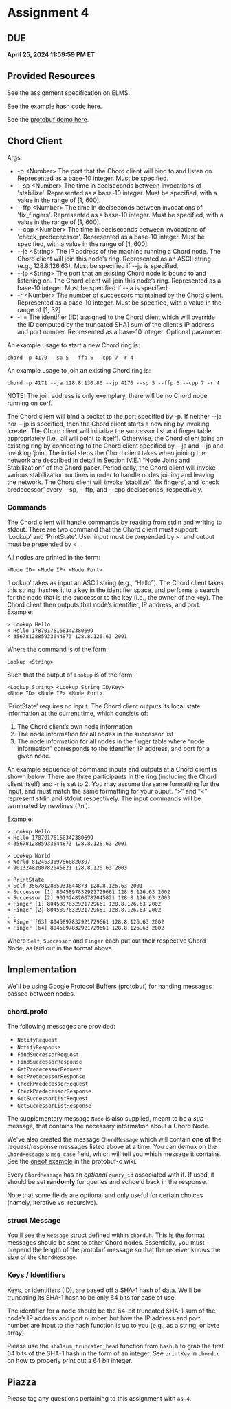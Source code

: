 # Assignment 4

## DUE
**April 25, 2024 11:59:59 PM ET**

## Provided Resources
See the assignment specification on ELMS.

See the [example hash code here](https://gitlab.cs.umd.edu/cmsc417-s24/all/materials/-/tree/main/hash).

See the [protobuf demo here](https://gitlab.cs.umd.edu/cmsc417-s24/all/protobuf-demo).

## Chord Client
Args:
* -p \<Number> The port that the Chord client will bind to and listen on. Represented as a base-10 integer. Must be specified.
* --sp \<Number> The time in deciseconds between invocations of 'stabilize'. Represented as a base-10 integer. Must be specified, with a value in the range of [1, 600].
* --ffp \<Number> The time in deciseconds between invocations of 'fix_fingers'. Represented as a base-10 integer. Must be specified, with a value in the range of [1, 600].
* --cpp \<Number> The time in deciseconds between invocations of 'check_predececssor'. Represented as a base-10 integer. Must be specified, with a value in the range of [1, 600].
* --ja \<String> The IP address of the machine running a Chord node. The Chord client will join this node’s ring. Represented as an ASCII string (e.g., 128.8.126.63). Must be specified if --jp is specified.
* --jp \<String> The port that an existing Chord node is bound to and listening on. The Chord client will join this node’s ring. Represented as a base-10 integer. Must be specified if --ja is specified.
* -r \<Number> The number of successors maintained by the Chord client. Represented as a base-10 integer. Must be specified, with a value in the range of [1, 32]
* -i <String> = The identifier (ID) assigned to the Chord client which will override the ID computed by the truncated SHA1 sum of the client’s IP address and port number. Represented as a base-10 integer. Optional parameter.

An example usage to start a new Chord ring is:
```
chord -p 4170 --sp 5 --ffp 6 --cpp 7 -r 4
```

An example usage to join an existing Chord ring is:
```
chord -p 4171 --ja 128.8.130.86 --jp 4170 --sp 5 --ffp 6 --cpp 7 -r 4
```

NOTE: The join address is only exemplary, there will be no Chord node running on cerf.

The Chord client will bind a socket to the port specified by -p.
If neither --ja nor --jp is specified, then the Chord client starts a new ring by invoking
‘create’. The Chord client will initialize the successor list and finger table appropriately (i.e., all
will point to itself).
Otherwise, the Chord client joins an existing ring by connecting to the Chord client specified
by --ja and --jp and invoking ‘join’. The initial steps the Chord client takes when joining the
network are described in detail in Section IV.E.1 “Node Joins and Stabilization” of the Chord
paper.
Periodically, the Chord client will invoke various stabilization routines in order to handle
nodes joining and leaving the network. The Chord client will invoke ‘stabilize’, ‘fix fingers’, and
‘check predecessor’ every --sp, --ffp, and --cpp deciseconds, respectively.


### Commands
The Chord client will handle commands by reading from stdin and writing to
stdout. There are two command that the Chord client must support: ‘Lookup’ and ‘PrintState’.
User input must be prepended by `> ` and output must be prepended by `< `.

All nodes are printed in the form:
```
<Node ID> <Node IP> <Node Port>
```

‘Lookup’ takes as input an ASCII string (e.g., “Hello”). The Chord client takes this string,
hashes it to a key in the identifier space, and performs a search for the node that is the successor
to the key (i.e., the owner of the key). The Chord client then outputs that node’s identifier, IP
address, and port. Example:
```
> Lookup Hello
< Hello 17870176168342380699
< 3567812885933644873 128.8.126.63 2001
```
Where the command is of the form:
```
Lookup <String>
```

Such that the output of `Lookup` is of the form:
```
<Lookup String> <Lookup String ID/Key>
<Node ID> <Node IP> <Node Port>
```

‘PrintState’ requires no input. The Chord client outputs its local state information at the
current time, which consists of:
1. The Chord client’s own node information
2. The node information for all nodes in the successor list
3. The node information for all nodes in the finger table
where “node information” corresponds to the identifier, IP address, and port for a given node.

An example sequence of command inputs and outputs at a Chord client is shown below. There
are three participants in the ring (including the Chord client itself) and -r is set to 2. You may
assume the same formatting for the input, and must match the same formatting for your ouput.
“>” and “<” represent stdin and stdout respectively. The input commands will be terminated
by newlines (‘\n’).

Example:
```
> Lookup Hello
< Hello 17870176168342380699
< 3567812885933644873 128.8.126.63 2001

> Lookup World
< World 8124633097568820307
< 9013248200782045821 128.8.126.63 2003

> PrintState
< Self 3567812885933644873 128.8.126.63 2001
< Successor [1] 8045897832921729661 128.8.126.63 2002
< Successor [2] 9013248200782045821 128.8.126.63 2003
< Finger [1] 8045897832921729661 128.8.126.63 2002
< Finger [2] 8045897832921729661 128.8.126.63 2002
...
< Finger [63] 8045897832921729661 128.8.126.63 2002
< Finger [64] 8045897832921729661 128.8.126.63 2002
```

Where `Self`, `Successor` and `Finger` each put out their respective Chord Node,
as laid out in the format above.

## Implementation
We'll be using Google Protocol Buffers (protobuf) for handing messages passed between nodes.

### chord.proto
The following messages are provided:
- `NotifyRequest`
- `NotifyResponse`
- `FindSuccessorRequest`
- `FindSuccessorResponse`
- `GetPredecessorRequest`
- `GetPredecessorResponse`
- `CheckPredecessorRequest`
- `CheckPredecessorResponse`
- `GetSuccessorListRequest`
- `GetSuccessorListResponse`

The supplementary message `Node` is also supplied, meant to be a *sub*-message, that contains the necessary information about a Chord Node.

We've also created the message `ChordMessage` which will contain **one of** the request/response messages listed above at a time. You can demux on the `ChordMessage`'s `msg_case` field, which will tell you which message it contains. See the [oneof example](https://github.com/protobuf-c/protobuf-c/wiki/Examples#oneofs) in the protobuf-c wiki.

Every `ChordMessage` has an *optional* `query_id` associated with it. If used, it should be set **randomly** for queries and echoe'd back in the response.

Note that some fields are optional and only useful for certain choices (namely, iterative vs. recursive).

### struct Message
You'll see the `Message` struct defined within `chord.h`. This is the format messages should be sent to other Chord nodes. Essentially, you must prepend the length of the protobuf message so that the receiver knows the size of the `ChordMessage`.

### Keys / Identifiers
Keys, or identifiers (ID), are based off a SHA-1 hash of data. We'll be truncating its SHA-1 hash to be only 64 bits for ease of use.

The identifier for a node should be the 64-bit truncated SHA-1 sum of the node’s IP address and port number, but how the IP address and port number are input to the hash function is up to you (e.g., as a string, or byte array). 

Please use the `sha1sum_truncated_head` function from `hash.h` to grab the first 64 bits of the SHA-1 hash in the form of an integer.
See `printKey` in `chord.c` on how to properly print out a 64 bit integer.

## Piazza
Please tag any questions pertaining to this assignment with `as-4`.
